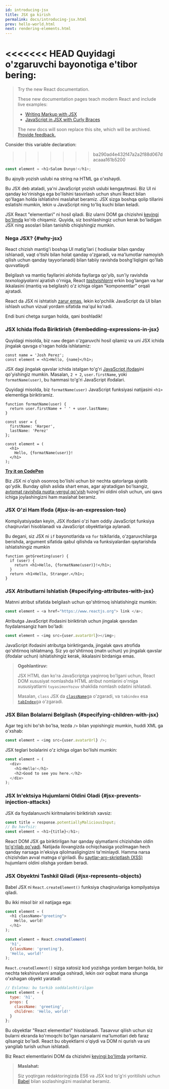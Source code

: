 ```yaml
---
id: introducing-jsx
title: JSX ga kirish
permalink: docs/introducing-jsx.html
prev: hello-world.html
next: rendering-elements.html
---
```


<<<<<<< HEAD
Quyidagi o'zgaruvchi bayonotiga e'tibor bering:
=======
> Try the new React documentation.
> 
> These new documentation pages teach modern React and include live examples:
>
> - [Writing Markup with JSX](https://beta.reactjs.org/learn/writing-markup-with-jsx)
> - [JavaScript in JSX with Curly Braces](https://beta.reactjs.org/learn/javascript-in-jsx-with-curly-braces)
>
> The new docs will soon replace this site, which will be archived. [Provide feedback.](https://github.com/reactjs/reactjs.org/issues/3308)

Consider this variable declaration:
>>>>>>> ba290ad4e432f47a2a2f88d067dacaaa161b5200

```js
const element = <h1>Salom Dunyo!</h1>;
```

Bu ajoyib yozish uslubi na string na HTML ga o'xshaydi.

Bu JSX deb ataladi, ya'ni JavaScript yozish uslubi kengaytmasi. Biz UI ni qanday ko'rinishga ega bo'lishini tasvirlash uchun shuni React bilan qo'llagan holda ishlatishni maslahat beramiz. JSX sizga boshqa qolip tillarini eslatishi mumkin, lekin u JavaScript ning to'liq kuchi bilan keladi. 

JSX React "elementlari" ni hosil qiladi. Biz ularni DOM ga chizishni [keyingi bo'limda](/docs/rendering-elements.html) ko'rib chiqamiz. Quyida, siz boshlashingiz uchun kerak bo'ladigan JSX ning asoslari bilan tanishib chiqishingiz mumkin.

### Nega JSX? {#why-jsx}

React chizish mantig'i boshqa UI matig'lari ( hodisalar bilan qanday ishlanadi, vaqt o'tishi bilan holat qanday o'zgaradi, va ma'lumotlar namoyish qilish uchun qanday tayyorlanadi) bilan tabiiy ravishda boshg'liqligini qo'llab quvvatlaydi

Belgilash va mantiq fayllarini alohida fayllarga qo'yib, sun'iy ravishda *texnologiyalarni* ajratish o'rniga, React [*tashvishlarni*](https://en.wikipedia.org/wiki/Separation_of_concerns) erkin bog'langan va har ikkalasini (mantiq va belgilash) o'z ichiga olgan "komponentlar" orqali ajratadi.

React da JSX ni ishtatish [zarur emas](/docs/react-without-jsx.html), lekin ko'pchilik JavaScript da UI bilan ishlash uchun vizual yordam sifatida ma'qul ko'radi.

Endi buni chetga surgan holda, qani boshladik!

### JSX Ichida Ifoda Biriktirish {#embedding-expressions-in-jsx}

Quyidagi misolda, biz `name` degan o'zgaruvchi hosil qilamiz va uni JSX ichida jingalak qavsga o'ragan holda ishlatamiz:

```js{1,2}
const name = 'Josh Perez';
const element = <h1>Hello, {name}</h1>;
```

JSX dagi jingalak qavslar ichida istalgan to'g'ri [JavaScript ifodas](https://developer.mozilla.org/en-US/docs/Web/JavaScript/Guide/Expressions_and_Operators#Expressions)ini qo'yishingiz mumkin. Masalan, `2 + 2`, `user.firstName`, yoki `formatName(user)`, bu hammasi to'g'ri JavaScript ifodalari.

Quyidagi misolda, biz `formatName(user)` JavaScript funksiyasi natijasini `<h1>` elementiga biriktiramiz. 

```js{12}
function formatName(user) {
  return user.firstName + ' ' + user.lastName;
}

const user = {
  firstName: 'Harper',
  lastName: 'Perez'
};

const element = (
  <h1>
    Hello, {formatName(user)}!
  </h1>
);
```

**[Try it on CodePen](https://codepen.io/gaearon/pen/PGEjdG?editors=1010)**

Biz JSX ni o'qish osonroq bo'lishi uchun bir nechta qatorlarga  ajratib qo'ydik. Bunday qilish aslida shart emas, agar ajratadigan bo'lsangiz, [avtomat ravishda nuqta-vergul qo'yish](https://stackoverflow.com/q/2846283) tuzog'ini oldini olish uchun, uni qavs ichiga joylashingizni ham maslahat beramiz.

### JSX O'zi Ham Ifoda {#jsx-is-an-expression-too}

Kompilyatsiyadan keyin, JSX ifodani o'zi ham oddiy JavaScript funksiya chaqiruvlari hisoblanadi va JavaScript obyektlariga aylanadi.

Bu degani, siz JSX ni `if` bayonotlarida va `for` tsikllarida, o'zgaruvchilarga berishda, argument sifatida qabul qilishda va funksiyalardan qaytarishda ishlatishingiz mumkin

```js{3,5}
function getGreeting(user) {
  if (user) {
    return <h1>Hello, {formatName(user)}!</h1>;
  }
  return <h1>Hello, Stranger.</h1>;
}
```

### JSX Atributlarni Ishlatish {#specifying-attributes-with-jsx}

Matnni atribut sifatida belgilash uchun qo'shtirnoq ishlatishingiz mumkin:

```js
const element = <a href="https://www.reactjs.org"> link </a>;
```

Atributga JavaScript ifodasini biriktirish uchun jingalak qavsdan foydalansangiz ham bo'ladi:

```js
const element = <img src={user.avatarUrl}></img>;
```

JavaScript ifodasini atributga biriktirganda, jingalak qavs atrofida qo'shtirnoq ishlatmang. Siz yo qo'shtirnoq (matn uchun) yo jingalak qavslar (ifodalar uchun) ishlatishingiz kerak, ikkalasini birdaniga emas.

>**Ogohlantiruv:**
>
>JSX HTML dan ko'ra JavaScriptga yaqinroq bo'lgani uchun, React DOM xususiyat nomlashda HTML atribut nomlarini o'rniga xususiyatlarni `tuyasimonYozuv` shaklida nomlash odatini ishlatadi.
>
>Masalan, `class` JSX da [`className`](https://developer.mozilla.org/en-US/docs/Web/API/Element/className)ga o'zgaradi, va `tabindex` esa [`tabIndex`](https://developer.mozilla.org/en-US/docs/Web/API/HTMLElement/tabIndex)ga o'zgaradi.

### JSX Bilan Bolalarni Belgilash {#specifying-children-with-jsx}

Agar teg ichi bo'sh bo'lsa, tezda `/>` bilan yopishingiz mumkin, huddi XML ga o'xshab:

```js
const element = <img src={user.avatarUrl} />;
```

JSX teglari bolalarini o'z ichiga olgan bo'lishi mumkin:

```js
const element = (
  <div>
    <h1>Hello!</h1>
    <h2>Good to see you here.</h2>
  </div>
);
```

### JSX In'ektsiya Hujumlarni Oldini Oladi {#jsx-prevents-injection-attacks}

JSX da foydalanuvchi kiritmalarini biriktirish xavsiz:

```js
const title = response.potentiallyMaliciousInput;
// Bu havfsiz:
const element = <h1>{title}</h1>;
```

React DOM JSX ga biriktirilgan har qanday qiymatlarni chizishdan oldin [to'g'rilab qo'yadi](https://stackoverflow.com/questions/7381974/which-characters-need-to-be-escaped-on-html). Natijada ilovangizda ochiqchasiga yozilmagan hech qanday narsaga in'eksiya qilolmasligingizni ta'minlaydi. Hamma narsa chizishdan avval matnga o'giriladi. Bu [saytlar-aro-skriptlash (XSS)](https://en.wikipedia.org/wiki/Cross-site_scripting) hujumlarni oldini olishga yordam beradi.

### JSX Obyektni Tashkil Qiladi {#jsx-represents-objects}

Babel JSX ni `React.createElement()` funksiya chaqiruvlariga kompilyatsiya qiladi.

Bu ikki misol bir xil natijaga ega:

```js
const element = (
  <h1 className="greeting">
    Hello, world!
  </h1>
);
```

```js
const element = React.createElement(
  'h1',
  {className: 'greeting'},
  'Hello, world!'
);
```

`React.createElement()` sizga xatosiz kod yozishga yordam bergan holda, bir nechta tekshiruvlarni amalga oshiradi, lekin oxir oqibat mana shunga o'xshagan obyekt yaratadi:

```js
// Eslatma: bu tarkib soddalashtirilgan
const element = {
  type: 'h1',
  props: {
    className: 'greeting',
    children: 'Hello, world!'
  }
};
```

Bu obyektlar "React elementlari" hisoblanadi. Tasavvur qilish uchun siz bularni ekranda ko'rmoqchi bo'lgan narsalarni ma'lumotlari deb faraz qilsangiz bo'ladi. React bu obyektlarni o'qiydi va DOM ni qurish va uni yangilab turish uchun ishlatadi.

Biz React elementlarini DOM da chizishni [keyingi bo'limda](/docs/rendering-elements.html) yoritamiz.

>**Maslahat:**
>
>Siz yoqtirgan redaktoringizda ES6 va JSX kod to'g'ri yoritilishi uchun [Babel](https://babeljs.io/docs/en/next/editors) bilan sozlashingizni maslahat beramiz.
